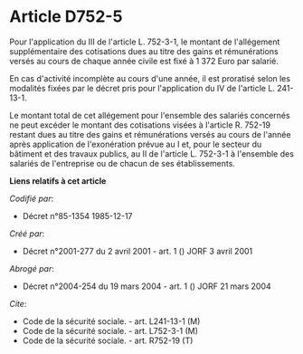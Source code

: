 # Article D752-5

Pour l'application du III de l'article L. 752-3-1, le montant de l'allégement supplémentaire des cotisations dues au titre
des gains et rémunérations versés au cours de chaque année civile est fixé à 1 372 Euro par salarié.

En cas d'activité incomplète au cours d'une année, il est proratisé selon les modalités fixées par le décret pris pour
l'application du IV de l'article L. 241-13-1.

Le montant total de cet allégement pour l'ensemble des salariés concernés ne peut excéder le montant des cotisations visées à
l'article R. 752-19 restant dues au titre des gains et rémunérations versés au cours de l'année après application de
l'exonération prévue au I et, pour le secteur du bâtiment et des travaux publics, au II de l'article L. 752-3-1 à l'ensemble
des salariés de l'entreprise ou de chacun de ses établissements.

**Liens relatifs à cet article**

_Codifié par_:

  - Décret n°85-1354 1985-12-17

_Créé par_:

  - Décret n°2001-277 du 2 avril 2001 - art. 1 () JORF 3 avril 2001

_Abrogé par_:

  - Décret n°2004-254 du 19 mars 2004 - art. 1 () JORF 21 mars 2004

_Cite_:

  - Code de la sécurité sociale. - art. L241-13-1 (M)
  - Code de la sécurité sociale. - art. L752-3-1 (M)
  - Code de la sécurité sociale. - art. R752-19 (T)
